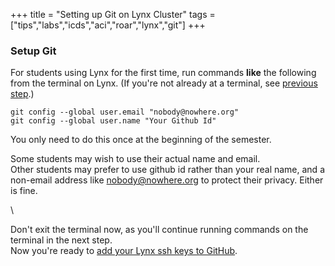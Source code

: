 +++
title = "Setting up Git on Lynx Cluster"
tags = ["tips","labs","icds","aci","roar","lynx","git"]
+++

### Setup Git

For students using Lynx for the first time, run commands **like** the following from the terminal on Lynx.
(If you're not already at a terminal, see [previous step](../initial_setup/).)
```shell
git config --global user.email "nobody@nowhere.org"
git config --global user.name "Your Github Id"
```
You only need to do this once at the beginning of the semester.  

Some students may wish to use their actual name and email.  
Other students may prefer to use github id rather than your real name, and a non-email address like nobody@nowhere.org to protect their privacy.
Either is fine.

\\

Don't exit the terminal now, as you'll continue running commands on the terminal in the next step.  
Now you're ready to [add your Lynx ssh keys to GitHub](../sshkeys).
